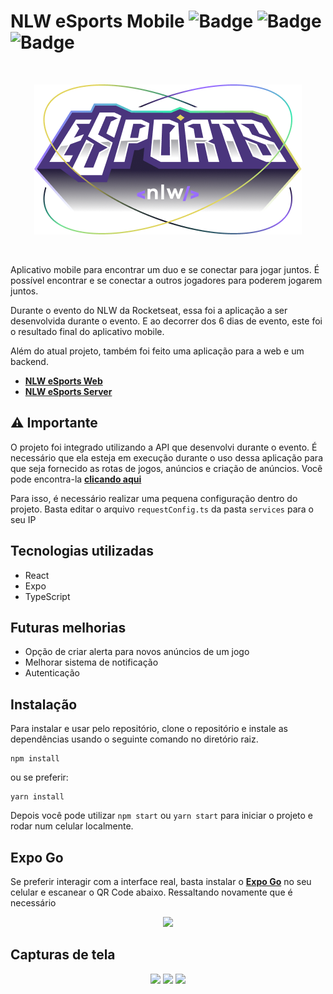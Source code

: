 # NLW eSports Mobile ![Badge](https://img.shields.io/static/v1?label=expo-cli&message=5.4.8&color=white&style=flat&logo=EXPO) ![Badge](https://img.shields.io/static/v1?label=react&message=v18.2.0&color=blue&style=flat&logo=REACT) ![Badge](https://img.shields.io/static/v1?label=typescript&message=v4.7.4&color=blue&style=flat&logo=TYPESCRIPT)
 
<br />
<p align="center">
  <img src="src/assets/logo-nlw-esports@2x.png" />
</p>
<br />

Aplicativo mobile para encontrar um duo e se conectar para jogar juntos. 
É possível encontrar e se conectar a outros jogadores para poderem jogarem juntos.

Durante o evento do NLW da Rocketseat, essa foi a aplicação a ser desenvolvida durante o evento.
E ao decorrer dos 6 dias de evento, este foi o resultado final do aplicativo mobile.

Além do atual projeto, também foi feito uma aplicação para a web e um backend.

- **[NLW eSports Web](https://github.com/ImFelippe365/nlw-esports-web)**
- **[NLW eSports Server](https://github.com/ImFelippe365/nlw-esports-server)**

## ⚠️ Importante

O projeto foi integrado utilizando a API que desenvolvi durante o evento. É necessário que ela esteja em execução durante o uso dessa aplicação para que seja fornecido as rotas de jogos, anúncios e criação de anúncios. Você pode encontra-la **[clicando aqui](https://github.com/ImFelippe365/nlw-esports-server)**

Para isso, é necessário realizar uma pequena configuração dentro do projeto.
Basta editar o arquivo ``requestConfig.ts`` da pasta ``services`` para o seu IP 

## Tecnologias utilizadas

- React
- Expo
- TypeScript

## Futuras melhorias
- Opção de criar alerta para novos anúncios de um jogo
- Melhorar sistema de notificação
- Autenticação

## Instalação

Para instalar e usar pelo repositório, clone o repositório e instale as dependências usando o seguinte comando no diretório raiz.

```
npm install
```

ou se preferir:

```
yarn install
```

Depois você pode utilizar ``npm start`` ou ``yarn start`` para iniciar o projeto e rodar num celular localmente.

## Expo Go
Se preferir interagir com a interface real, basta instalar o **[Expo Go](https://expo.dev/client)** no seu celular e escanear o QR Code abaixo.
Ressaltando novamente que é necessário 

<p align="center">
<img src="https://user-images.githubusercontent.com/42660829/190726407-a060dbbf-5bbd-4e49-9524-a19ab9779e8d.png" width="250" />
</p>

## Capturas de tela
<p align="center">
<img src="https://user-images.githubusercontent.com/42660829/190725817-d2a188f0-3a6e-4bc4-93ff-ea5ba1276e85.png" width="300" /> <img src="https://user-images.githubusercontent.com/42660829/190725807-671db00e-0fd3-4fd0-bfd5-61122dac749e.png" width="300" /> <img src="https://user-images.githubusercontent.com/42660829/190725813-3bc2b7a6-dafd-4c69-b799-9eed21bff248.png" width="300" /> 
</p>

